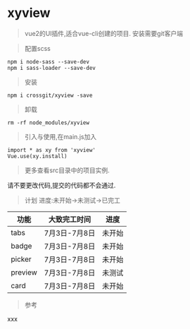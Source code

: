 # xyview

> vue2的UI插件,适合vue-cli创建的项目. 安装需要git客户端

> 配置scss

    npm i node-sass --save-dev
    npm i sass-loader --save-dev

> 安装

    npm i crossgit/xyview -save

> 卸载

    rm -rf node_modules/xyview

> 引入与使用,在main.js加入

    import * as xy from 'xyview' 
    Vue.use(xy.install)
 
 > 更多查看src目录中的项目实例.
 
 请不要更改代码,提交的代码都不会通过.

 > 计划 进度:未开始->未测试->已完工

 功能|大致完工时间|进度
 ----|----|----
 tabs|7月3日-7月8日|未开始
 badge|7月3日-7月8日|未开始
 picker|7月3日-7月8日|未开始
 preview|7月3日-7月8日|未测试
 card|7月3日-7月8日|未开始

 > 参考
 
 xxx
